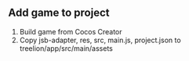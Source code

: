 ## Add game to project
1. Build game from Cocos Creator
2. Copy jsb-adapter, res, src, main.js, project.json to treelion/app/src/main/assets